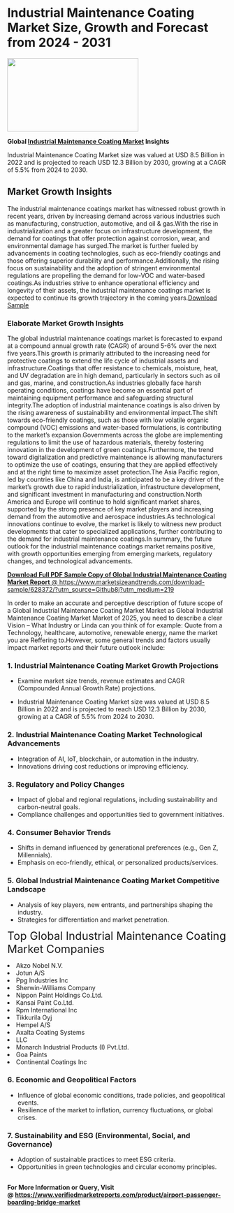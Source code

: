 <H1>Industrial Maintenance Coating Market Size, Growth and Forecast from 2024 - 2031</H1><img class="aligncenter size-medium wp-image-584254" src="https://thirdeyenews.in/wp-content/uploads/2024/09/Global-Market-Research-300x168.jpeg" alt="" width="300" height="168" /><p><strong>Global&nbsp;<a href="https://www.marketsizeandtrends.com/download-sample/628372/?utm_source=Github8j?utm_medium=219">Industrial Maintenance Coating Market</a> Insights</strong></p><p>Industrial Maintenance Coating Market size was valued at USD 8.5 Billion in 2022 and is projected to reach USD 12.3 Billion by 2030, growing at a CAGR of 5.5% from 2024 to 2030.</p><p><h2>Market Growth Insights</h2> The industrial maintenance coatings market has witnessed robust growth in recent years, driven by increasing demand across various industries such as manufacturing, construction, automotive, and oil & gas.With the rise in industrialization and a greater focus on infrastructure development, the demand for coatings that offer protection against corrosion, wear, and environmental damage has surged.The market is further fueled by advancements in coating technologies, such as eco-friendly coatings and those offering superior durability and performance.Additionally, the rising focus on sustainability and the adoption of stringent environmental regulations are propelling the demand for low-VOC and water-based coatings.As industries strive to enhance operational efficiency and longevity of their assets, the industrial maintenance coatings market is expected to continue its growth trajectory in the coming years.<a href="#">Download Sample</a> <h3>Elaborate Market Growth Insights</h3> The global industrial maintenance coatings market is forecasted to expand at a compound annual growth rate (CAGR) of around 5-6% over the next five years.This growth is primarily attributed to the increasing need for protective coatings to extend the life cycle of industrial assets and infrastructure.Coatings that offer resistance to chemicals, moisture, heat, and UV degradation are in high demand, particularly in sectors such as oil and gas, marine, and construction.As industries globally face harsh operating conditions, coatings have become an essential part of maintaining equipment performance and safeguarding structural integrity.The adoption of industrial maintenance coatings is also driven by the rising awareness of sustainability and environmental impact.The shift towards eco-friendly coatings, such as those with low volatile organic compound (VOC) emissions and water-based formulations, is contributing to the market’s expansion.Governments across the globe are implementing regulations to limit the use of hazardous materials, thereby fostering innovation in the development of green coatings.Furthermore, the trend toward digitalization and predictive maintenance is allowing manufacturers to optimize the use of coatings, ensuring that they are applied effectively and at the right time to maximize asset protection.The Asia Pacific region, led by countries like China and India, is anticipated to be a key driver of the market’s growth due to rapid industrialization, infrastructure development, and significant investment in manufacturing and construction.North America and Europe will continue to hold significant market shares, supported by the strong presence of key market players and increasing demand from the automotive and aerospace industries.As technological innovations continue to evolve, the market is likely to witness new product developments that cater to specialized applications, further contributing to the demand for industrial maintenance coatings.In summary, the future outlook for the industrial maintenance coatings market remains positive, with growth opportunities emerging from emerging markets, regulatory changes, and technological advancements.<a href="#"></p><p><span class=""><strong>Download Full PDF Sample Copy of Global Industrial Maintenance Coating Market Report</strong> @ <a href="https://www.marketsizeandtrends.com/download-sample/628372/?utm_source=Github8j?utm_medium=219" target="_blank">https://www.marketsizeandtrends.com/download-sample/628372/?utm_source=Github8j?utm_medium=219</a></span></p><p>In order to make an accurate and perceptive description of future scope of a Global&nbsp;Industrial Maintenance Coating Market Market as Global&nbsp;Industrial Maintenance Coating Market Market of 2025, you need to describe a clear Vision &ndash; What Industry or Linda can you think of for example: Quote from a Technology, healthcare, automotive, renewable energy, name the market you are Reffering to.However, some general trends and factors usually impact market reports and their future outlook include:</p><h3>1.&nbsp;<strong>Industrial Maintenance Coating Market Growth Projections</strong></h3><ul><li>Examine market size trends, revenue estimates and CAGR (Compounded Annual Growth Rate) projections.</li><li><p>Industrial Maintenance Coating Market size was valued at USD 8.5 Billion in 2022 and is projected to reach USD 12.3 Billion by 2030, growing at a CAGR of 5.5% from 2024 to 2030.</p></li></ul><h3>2.&nbsp;<strong>Industrial Maintenance Coating Market Technological Advancements</strong></h3><ul><li>Integration of AI, IoT, blockchain, or automation in the industry.</li><li>Innovations driving cost reductions or improving efficiency.</li></ul><h3>3.&nbsp;<strong>Regulatory and Policy Changes</strong></h3><ul><li>Impact of global and regional regulations, including sustainability and carbon-neutral goals.</li><li>Compliance challenges and opportunities tied to government initiatives.</li></ul><h3>4.&nbsp;<strong>Consumer Behavior Trends</strong></h3><ul><li>Shifts in demand influenced by generational preferences (e.g., Gen Z, Millennials).</li><li>Emphasis on eco-friendly, ethical, or personalized products/services.</li></ul><h3>5.&nbsp;<strong>Global Industrial Maintenance Coating Market Competitive Landscape</strong></h3><ul><li>Analysis of key players, new entrants, and partnerships shaping the industry.</li><li>Strategies for differentiation and market penetration.</li></ul><p data-pm-slice="1 1 []"><span style="color: inherit; font-family: inherit; font-size: 25px;">Top Global Industrial Maintenance Coating Market Companies</span></p><div class="" data-test-id=""><p><li>Akzo Nobel N.V.</li><li> Jotun A/S</li><li> Ppg Industries Inc</li><li> Sherwin-Williams Company</li><li> Nippon Paint Holdings Co.Ltd.</li><li> Kansai Paint Co.Ltd.</li><li> Rpm International Inc</li><li> Tikkurila Oyj</li><li> Hempel A/S</li><li> Axalta Coating Systems</li><li> LLC</li><li> Monarch Industrial Products (I) Pvt.Ltd.</li><li> Goa Paints</li><li> Continental Coatings Inc</li></p></div><h3>6.&nbsp;<strong>Economic and Geopolitical Factors</strong></h3><ul><li>Influence of global economic conditions, trade policies, and geopolitical events.</li><li>Resilience of the market to inflation, currency fluctuations, or global crises.</li></ul><h3>7.&nbsp;<strong>Sustainability and ESG (Environmental, Social, and Governance)</strong></h3><ul><li>Adoption of sustainable practices to meet ESG criteria.</li><li>Opportunities in green technologies and circular economy principles.</li></ul><h2><strong style="font-size: 14px;">For More Information or Query, Visit @&nbsp;</strong><a style="background-color: #ffffff; font-size: 14px;" href="https://www.marketsizeandtrends.com/report/industrial-maintenance-coating-market/" target="_blank">https://www.verifiedmarketreports.com/product/airport-passenger-boarding-bridge-market</a></h2>
